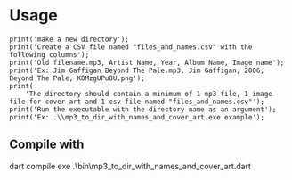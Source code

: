 # Usage

    print('make a new directory');
    print('Create a CSV file named "files_and_names.csv" with the following columns');
    print('Old filename.mp3, Artist Name, Year, Album Name, Image name');
    print('Ex: Jim Gaffigan Beyond The Pale.mp3, Jim Gaffigan, 2006, Beyond The Pale, K8MzgUPu8U.png');
    print(
        'The directory should contain a minimum of 1 mp3-file, 1 image file for cover art and 1 csv-file named "files_and_names.csv"');
    print('Run the executable with the directory name as an argument');
    print('Ex: .\\mp3_to_dir_with_names_and_cover_art.exe example');

## Compile with

dart compile exe .\bin\mp3_to_dir_with_names_and_cover_art.dart
